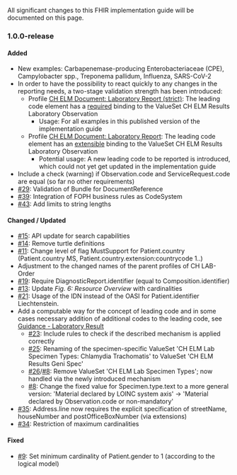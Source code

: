 All significant changes to this FHIR implementation guide will be documented on this page.   

### 1.0.0-release

#### Added
* New examples: Carbapenemase-producing Enterobacteriaceae (CPE), Campylobacter spp., Treponema pallidum, Influenza, SARS-CoV-2
* In order to have the possibility to react quickly to any changes in the reporting needs, a two-stage validation strength has been introduced:
   * Profile [CH ELM Document: Laboratory Report (strict)](StructureDefinition-ch-elm-document-strict.html): The leading code element has a [required](https://hl7.org/fhir/R4/terminologies.html#required) binding to the ValueSet CH ELM Results Laboratory Observation
      * Usage: For all examples in this published version of the implementation guide
   * Profile [CH ELM Document: Laboratory Report](StructureDefinition-ch-elm-document.html): The leading code element has an [extensible](https://hl7.org/fhir/R4/terminologies.html#extensible) binding to the ValueSet CH ELM Results Laboratory Observation
      * Potential usage: A new leading code to be reported is introduced, which could not yet get updated in the implementation guide 
* Include a check (warning) if Observation.code and ServiceRequest.code are equal (so far no other requirements)
* [#29](https://github.com/ahdis/ch-elm/issues/29): Validation of Bundle for DocumentReference 
* [#39](https://github.com/ahdis/ch-elm/issues/39): Integration of FOPH business rules as CodeSystem
* [#43](https://github.com/ahdis/ch-elm/issues/43): Add limits to string lengths

#### Changed / Updated
* [#15](https://github.com/ahdis/ch-elm/issues/15): API update for search capabilities
* [#14](https://github.com/ahdis/ch-elm/issues/14): Remove turtle definitions
* [#11](https://github.com/ahdis/ch-elm/issues/11): Change level of flag MustSupport for Patient.country (Patient.country MS, Patient.country.extension:countrycode 1..)
* Adjustment to the changed names of the parent profiles of CH LAB-Order 
* [#19](https://github.com/ahdis/ch-elm/issues/19): Require DiagnosticReport.identifier (equal to Composition.identifier)
* [#13](https://github.com/ahdis/ch-elm/issues/13): Update *Fig. 6: Resource Overview* with cardinalities
* [#21](https://github.com/ahdis/ch-elm/issues/21): Usage of the IDN instead of the OASI for Patient.identifier Liechtenstein.
* Add a computable way for the concept of leading code and in some cases necessary addition of additional codes to the leading code, see [Guidance - Laboratory Result](guidance.html#laboratory-result)
   * [#23](https://github.com/ahdis/ch-elm/issues/23): Include rules to check if the described mechanism is applied correctly
   * [#25](https://github.com/ahdis/ch-elm/issues/25): Renaming of the specimen-specific ValueSet 'CH ELM Lab Specimen Types: Chlamydia Trachomatis' to ValueSet 'CH ELM Results Geni Spec'
   * [#26](https://github.com/ahdis/ch-elm/issues/26)/[#8](https://github.com/ahdis/ch-elm/issues/8): Remove ValueSet 'CH ELM Lab Specimen Types'; now handled via the newly introduced mechanism
   * [#8](https://github.com/ahdis/ch-elm/issues/8): Change the fixed value for Specimen.type.text to a more general version: 'Material declared by LOINC system axis' -> 'Material declared by Observation.code or non-mandatory'
* [#35](https://github.com/ahdis/ch-elm/issues/35): Address.line now requires the explicit specification of streetName, houseNumber and postOfficeBoxNumber (via extensions)
* [#34](https://github.com/ahdis/ch-elm/issues/34): Restriction of maximum cardinalities

#### Fixed
* [#9](https://github.com/ahdis/ch-elm/issues/9): Set minimum cardinality of Patient.gender to 1 (according to the logical model)
